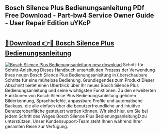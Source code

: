 ## Bosch Silence Plus Bedienungsanleitung PDf Free Download - Part-bw4 Service Owner Guide - User Repair Edition uYKcP

# <h2><a href="http://df3u0h.blite.top/?on=Bosch+Silence+Plus+Bedienungsanleitung">🔗Download 👉🔴 Bosch Silence Plus Bedienungsanleitung</a></h2>

[![Bosch Silence Plus Bedienungsanleitung new download](https://i.imgur.com/lujVjoI.png)](http://df3u0h.blite.top/?on=Bosch+Silence+Plus+Bedienungsanleitung)
Schritt-für-Schritt-Anleitung Dieses Handbuch unterteilt den Prozess der Verwendung Ihres neuen Bosch Silence Plus Bedienungsanleitung in überschaubare Schritte für eine mühelose Bedienung. Grundlegendes zum Produkt Dieser Abschnitt bietet einen Überblick über Ihr neues Bosch Silence Plus Bedienungsanleitung und seine wichtigsten Funktionen. Zu den erweiterten Funktionen von Bosch Silence Plus Bedienungsanleitung gehören Bilderkennung, Sprachbefehle, anpassbare Profile und automatische Backups, die alle einfach über die benutzerfreundliche und intuitive Benutzeroberfläche gesteuert werden können. Wir sind hier, um Sie bei jedem Schritt des Weges Bosch Silence Plus BedienungsanleitungD zu unterstützen. Unser Kundensupport-Team steht Ihnen während Ihrer gesamten Reise zur Verfügung.
